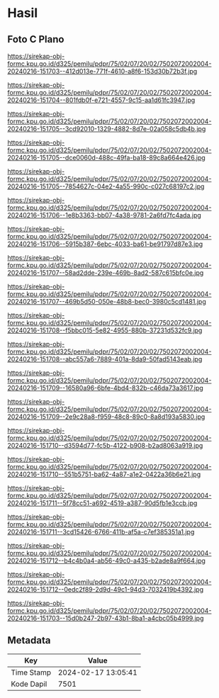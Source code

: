 # Hasil

## Foto C Plano

https://sirekap-obj-formc.kpu.go.id/d325/pemilu/pdpr/75/02/07/20/02/7502072002004-20240216-151703--412d013e-771f-4610-a8f6-153d30b72b3f.jpg

https://sirekap-obj-formc.kpu.go.id/d325/pemilu/pdpr/75/02/07/20/02/7502072002004-20240216-151704--801fdb0f-e721-4557-9c15-aa1d61fc3947.jpg

https://sirekap-obj-formc.kpu.go.id/d325/pemilu/pdpr/75/02/07/20/02/7502072002004-20240216-151705--3cd92010-1329-4882-8d7e-02a058c5db4b.jpg

https://sirekap-obj-formc.kpu.go.id/d325/pemilu/pdpr/75/02/07/20/02/7502072002004-20240216-151705--dce0060d-488c-49fa-ba18-89c8a664e426.jpg

https://sirekap-obj-formc.kpu.go.id/d325/pemilu/pdpr/75/02/07/20/02/7502072002004-20240216-151705--7854627c-04e2-4a55-990c-c027c68197c2.jpg

https://sirekap-obj-formc.kpu.go.id/d325/pemilu/pdpr/75/02/07/20/02/7502072002004-20240216-151706--1e8b3363-bb07-4a38-9781-2a6fd7fc4ada.jpg

https://sirekap-obj-formc.kpu.go.id/d325/pemilu/pdpr/75/02/07/20/02/7502072002004-20240216-151706--5915b387-6ebc-4033-ba61-be91797d87e3.jpg

https://sirekap-obj-formc.kpu.go.id/d325/pemilu/pdpr/75/02/07/20/02/7502072002004-20240216-151707--58ad2dde-239e-469b-8ad2-587c615bfc0e.jpg

https://sirekap-obj-formc.kpu.go.id/d325/pemilu/pdpr/75/02/07/20/02/7502072002004-20240216-151707--469b5d50-050e-48b8-bec0-3980c5cd1481.jpg

https://sirekap-obj-formc.kpu.go.id/d325/pemilu/pdpr/75/02/07/20/02/7502072002004-20240216-151708--f5bbc015-5e82-4955-880b-37231d532fc9.jpg

https://sirekap-obj-formc.kpu.go.id/d325/pemilu/pdpr/75/02/07/20/02/7502072002004-20240216-151708--abc557a6-7889-401a-8da9-50fad5143eab.jpg

https://sirekap-obj-formc.kpu.go.id/d325/pemilu/pdpr/75/02/07/20/02/7502072002004-20240216-151709--16580a96-6bfe-4bd4-832b-c46da73a3617.jpg

https://sirekap-obj-formc.kpu.go.id/d325/pemilu/pdpr/75/02/07/20/02/7502072002004-20240216-151709--2e9c28a8-f959-48c8-89c0-8a8d193a5830.jpg

https://sirekap-obj-formc.kpu.go.id/d325/pemilu/pdpr/75/02/07/20/02/7502072002004-20240216-151710--d3594d77-fc5b-4122-b908-b2ad8063a919.jpg

https://sirekap-obj-formc.kpu.go.id/d325/pemilu/pdpr/75/02/07/20/02/7502072002004-20240216-151710--551b5751-ba62-4a87-a1e2-0422a36b6e21.jpg

https://sirekap-obj-formc.kpu.go.id/d325/pemilu/pdpr/75/02/07/20/02/7502072002004-20240216-151711--5f78cc51-a692-4519-a387-90d5fb1e3ccb.jpg

https://sirekap-obj-formc.kpu.go.id/d325/pemilu/pdpr/75/02/07/20/02/7502072002004-20240216-151711--3cd15426-6766-411b-af5a-c7ef385351a1.jpg

https://sirekap-obj-formc.kpu.go.id/d325/pemilu/pdpr/75/02/07/20/02/7502072002004-20240216-151712--b4c4b0a4-ab56-49c0-a435-b2ade8a9f664.jpg

https://sirekap-obj-formc.kpu.go.id/d325/pemilu/pdpr/75/02/07/20/02/7502072002004-20240216-151712--0edc2f89-2d9d-49c1-94d3-7032419b4392.jpg

https://sirekap-obj-formc.kpu.go.id/d325/pemilu/pdpr/75/02/07/20/02/7502072002004-20240216-151703--15d0b247-2b97-43b1-8ba1-a4cbc05b4999.jpg


## Metadata

| Key        | Value               |
| ---------- | ------------------- |
| Time Stamp | 2024-02-17 13:05:41 |
| Kode Dapil | 7501                |



